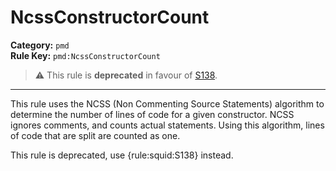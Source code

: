 
# NcssConstructorCount
**Category:** `pmd`<br/>
**Rule Key:** `pmd:NcssConstructorCount`<br/>
> :warning: This rule is **deprecated** in favour of [S138](https://rules.sonarsource.com/java/RSPEC-138).

-----

This rule uses the NCSS (Non Commenting Source Statements) algorithm to determine the number of lines of code for a given constructor. NCSS ignores comments, and counts actual statements. Using this algorithm, lines of code that are split are counted as one.

<p>
  This rule is deprecated, use {rule:squid:S138} instead.
</p>

